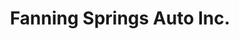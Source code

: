 ---
title: "Fanning Springs Auto Inc."
url: /fanning-springs/fanning-springs-auto-inc/
shop: car repair
---